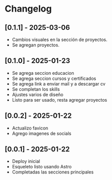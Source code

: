 # Changelog

## [0.1.1] - 2025-03-06
- Cambios visuales en la sección de proyectos.
- Se agregan proyectos.

## [0.1.0] - 2025-01-23
- Se agrega seccion educacion
- Se agrega seccion cursos y certificados
- Se agrega link a enviar mail y a descargar cv
- Se completan los skills
- Ajustes varios de diseño
- Listo para ser usado, resta agregar proyectos

## [0.0.2] - 2025-01-22
- Actualizo favicon
- Agrego imagenes de socials

## [0.0.1] - 2025-01-22
- Deploy inicial
- Esqueleto listo usando Astro
- Completadas las secciones principales